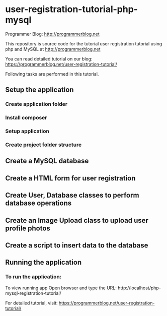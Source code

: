 # user-registration-tutorial-php-mysql

Programmer Blog: http://programmerblog.net

This repository is source code for the tutorial user registration tutorial using php and MySQL at http://programmerblog.net

You can read detailed tutorial on our blog: https://programmerblog.net/user-registration-tutorial/

Following tasks are performed in this tutorial.

## Setup the application
 ### Create application folder
 ### Install composer
 ### Setup application
 ### Create project folder structure
## Create a MySQL database
## Create a HTML form for user registration
## Create User, Database classes to perform database operations
## Create an Image Upload class to upload user profile photos
## Create a script to insert data to the database
## Running the application

### To run the application:

To view running app Open browser and type the URL: http://localhost/php-mysql-registration-tutorial/

For detailed tutorial, visit: https://programmerblog.net/user-registration-tutorial/

